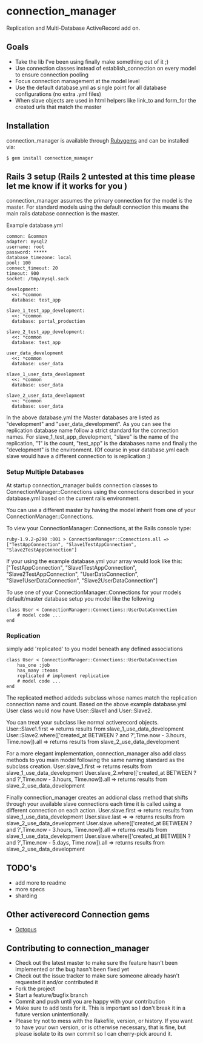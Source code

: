 # connection_manager
Replication and Multi-Database ActiveRecord add on.

## Goals
* Take the lib I've been using finally make something out of it ;)
* Use connection classes instead of establish_connection on every model to ensure connection pooling
* Focus connection management at the model level
* Use the default database.yml as single point for all database configurations (no extra .yml files)
* When slave objects are used in html helpers like link_to and form_for the created urls that match the master

## Installation

connection_manager is available through [Rubygems](https://rubygems.org/gems/connection_manager) and can be installed via:

    $ gem install connection_manager

## Rails 3 setup (Rails 2 untested at this time please let me know if it works for you )

connection_manager assumes the primary connection for the model is the master. For standard
models using the default connection this means the main rails database connection is the master.

Example database.yml

    common: &common
    adapter: mysql2
    username: root
    password: *****
    database_timezone: local
    pool: 100
    connect_timeout: 20
    timeout: 900
    socket: /tmp/mysql.sock
  
    development:
      <<: *common
      database: test_app

    slave_1_test_app_development:
      <<: *common
      database: portal_production
  
    slave_2_test_app_development:
      <<: *common
      database: test_app

    user_data_development
      <<: *common
      database: user_data

    slave_1_user_data_development
      <<: *common
      database: user_data

    slave_2_user_data_development
      <<: *common
      database: user_data

In the above database.yml the Master databases are listed as "development" and "user_data_development".
As you can see the replication database name follow a strict standard for the connection names. 
For slave_1_test_app_development, "slave" is the name of the replication, "1" is the count, "test_app"
is the databases name and finally the "development" is the environment. (Of course in your database.yml
each slave would have a different connection to is replication :)


### Setup Multiple Databases

At startup connection_manager builds connection classes  to ConnectionManager::Connections
using the connections described in your database.yml based on the current rails environment.

You can use a different master by having the model inherit from one of your ConnectionManager::Connections.

To view your ConnectionManager::Connections, at the Rails console type:

    ruby-1.9.2-p290 :001 > ConnectionManager::Connections.all => ["TestAppConnection", "Slave1TestAppConnection", "Slave2TestAppConnection"]

If your using the example database.yml your array would look like this:
    ["TestAppConnection", "Slave1TestAppConnection", "Slave2TestAppConnection", 
    "UserDataConnection", "Slave1UserDataConnection", "Slave2UserDataConnection"]



To use one of your ConnectionManager::Connections for your models default/master database
setup you model like the following
    
    class User < ConnectionManager::Connections::UserDataConnection
        # model code ...
    end

### Replication

simply add 'replicated' to you model beneath any defined associations
    
    class User < ConnectionManager::Connections::UserDataConnection
        has_one :job
        has_many :teams
        replicated # implement replication        
        # model code ...
    end

The replicated method addeds subclass whose names match the replication connection name and count.
Based on the above example database.yml User class would now have User::Slave1 and User::Slave2. 

You can treat your subclass like normal activerecord objects.
    User::Slave1.first => returns results from slave_1_use_data_development 
    User::Slave2.where(['created_at BETWEEN ? and ?',Time.now - 3.hours, Time.now]).all => returns results from slave_2_use_data_development

For a more elegant implementation, connection_manager also add class methods to you main model following the
same naming standard as the subclass creation.
    User.slave_1.first  => returns results from slave_1_use_data_development 
    User.slave_2.where(['created_at BETWEEN ? and ?',Time.now - 3.hours, Time.now]).all  => returns results from slave_2_use_data_development 

Finally connection_manager creates an addional class method that shifts through your 
available slave connections each time it is called using a different connection on each action.
    User.slave.first  => returns results from slave_1_use_data_development 
    User.slave.last =>  => returns results from slave_2_use_data_development 
    User.slave.where(['created_at BETWEEN ? and ?',Time.now - 3.hours, Time.now]).all  => returns results from slave_1_use_data_development 
    User.slave.where(['created_at BETWEEN ? and ?',Time.now - 5.days, Time.now]).all  => returns results from slave_2_use_data_development 

## TODO's
* add more to readme
* more specs
* sharding

## Other activerecord Connection gems
* [Octopus](https://github.com/tchandy/octopus)

## Contributing to connection_manager
 
* Check out the latest master to make sure the feature hasn't been implemented or the bug hasn't been fixed yet
* Check out the issue tracker to make sure someone already hasn't requested it and/or contributed it
* Fork the project
* Start a feature/bugfix branch
* Commit and push until you are happy with your contribution
* Make sure to add tests for it. This is important so I don't break it in a future version unintentionally.
* Please try not to mess with the Rakefile, version, or history. If you want to have your own version, or is otherwise necessary, that is fine, but please isolate to its own commit so I can cherry-pick around it.